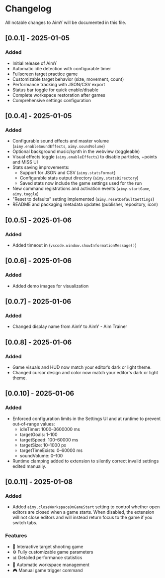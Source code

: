 # Changelog

All notable changes to AimY will be documented in this file.

## [0.0.1] - 2025-01-05

### Added

-   Initial release of AimY
-   Automatic idle detection with configurable timer
-   Fullscreen target practice game
-   Customizable target behavior (size, movement, count)
-   Performance tracking with JSON/CSV export
-   Status bar toggle for quick enable/disable
-   Complete workspace restoration after games
-   Comprehensive settings configuration

## [0.0.4] - 2025-01-05

### Added

-   Configurable sound effects and master volume (`aimy.enableSoundEffects`, `aimy.soundVolume`)
-   Optional background music/synth in the webview (toggleable)
-   Visual effects toggle (`aimy.enableEffects`) to disable particles, +points and MISS UI
-   Stats saving improvements:
    -   Support for JSON and CSV (`aimy.statsFormat`)
    -   Configurable stats output directory (`aimy.statsDirectory`)
    -   Saved stats now include the game settings used for the run
-   New command registrations and activation events (`aimy.startGame`, `aimy.toggle`)
-   "Reset to defaults" setting implemented (`aimy.resetDefaultSettings`)
-   README and packaging metadata updates (publisher, repository, icon)

## [0.0.5] - 2025-01-06

### Added

-   Added timeout in (`vscode.window.showInformationMessage()`)

## [0.0.6] - 2025-01-06

### Added

-   Added demo images for visualization

## [0.0.7] - 2025-01-06

### Added

-   Changed display name from AimY to AimY - Aim Trainer

## [0.0.8] - 2025-01-06

### Added

-   Game visuals and HUD now match your editor’s dark or light theme.
-   Changed cursor design and color now match your editor's dark or light theme.

## [0.0.10] - 2025-01-06

### Added

-   Enforced configuration limits in the Settings UI and at runtime to prevent out-of-range values:
    -   idleTimer: 1000–3600000 ms
    -   targetGoals: 1–100
    -   targetSpeed: 100–60000 ms
    -   targetSize: 10–1000 px
    -   targetTimeExists: 0–60000 ms
    -   soundVolume: 0–100
-   Runtime clamping added to extension to silently correct invalid settings edited manually.

## [0.0.11] - 2025-01-08

### Added

-   Added `aimy.closeWorkspaceOnGameStart` setting to control whether open editors are closed when a game starts. When disabled, the extension will not close editors and will instead return focus to the game if you switch tabs.

### Features

-   🎯 Interactive target shooting game
-   ⚙️ Fully customizable game parameters
-   📊 Detailed performance statistics
-   🔄 Automatic workspace management
-   🎮 Manual game trigger command
